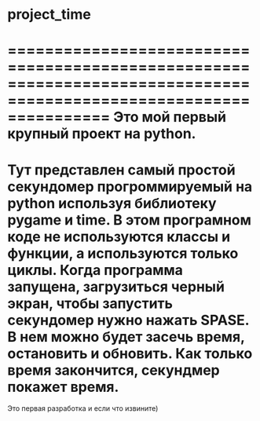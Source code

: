 # project_time
===================================================================================================================
Это мой первый крупный проект на python. 
===================================================================================================================
Тут представлен самый простой секундомер прогроммируемый на python используя библиотеку pygame и time.
В этом програмном коде не используются классы и функции, а используются только циклы.
Когда программа запущена, загрузиться черный экран, чтобы запустить секундомер нужно нажать SPASE.
В нем можно будет засечь время, остановить и обновить. Как только время закончится, секундмер покажет время. 
===================================================================================================================
Это первая разработка и если что извините)
